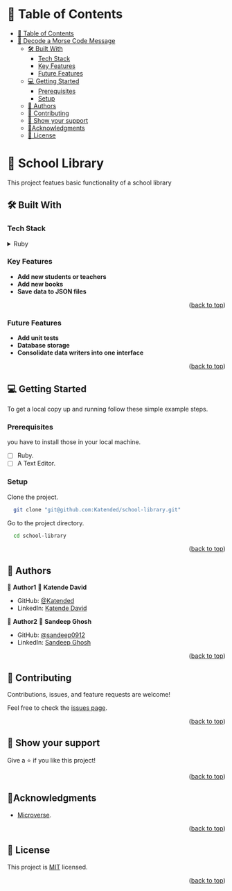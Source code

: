 <a name="readme-top"></a>

# 📗 Table of Contents

- [📗 Table of Contents](#-table-of-contents)
- [🎯 Decode a Morse Code Message](#-decode-a-morse-code-message)
  - [🛠 Built With ](#-built-with-)
    - [Tech Stack ](#tech-stack-)
    - [Key Features ](#key-features-)
    - [Future Features ](#key-features-)
  - [💻 Getting Started ](#-getting-started-)
    - [Prerequisites](#prerequisites)
    - [Setup](#setup)
  - [👥 Authors ](#-authors-)
  - [🤝 Contributing ](#-contributing-)
  - [👋 Show your support ](#-show-your-support-)
  - [🔭Acknowledgments ](#acknowledgments-)
  - [📝 License ](#-license-)

# 🎯 School Library<a name="about-project"></a>

This project featues basic functionality of a school library

## 🛠 Built With <a name="built-with"></a>

### Tech Stack <a name="tech-stack"></a>

<details>
  <summary>Ruby</summary>
</details>

### Key Features <a name="key-features"></a>

- **Add new students or teachers**
- **Add new books**
- **Save data to JSON files**

<p align="right">(<a href="#readme-top">back to top</a>)</p>

### Future Features <a name="future-features"></a>

- **Add unit tests**
- **Database storage**
- **Consolidate data writers into one interface**

<p align="right">(<a href="#readme-top">back to top</a>)</p>

## 💻 Getting Started <a name="getting-started"></a>

To get a local copy up and running follow these simple example steps.

### Prerequisites

you have to install those in your local machine.

- [ ] Ruby.
- [ ] A Text Editor.

### Setup

Clone the project.

```bash
  git clone "git@github.com:Katended/school-library.git"
```

Go to the project directory.

```bash
  cd school-library
```

<p align="right">(<a href="#readme-top">back to top</a>)</p>

## 👤 Authors <a name="author"></a>

👤 **Author1**
👤 **Katende David**

- GitHub: [@Katended](https://github.com/Katended/)
- LinkedIn: [Katende David](https://www.linkedin.com/in/katendedavid/)

👤 **Author2**
👤 **Sandeep Ghosh**

- GitHub: [@sandeep0912](https://github.com/mailsg/)
- LinkedIn: [Sandeep Ghosh](https://www.linkedin.com/in/sandeep0912)


<p align="right">(<a href="#readme-top">back to top</a>)</p>

## 🤝 Contributing <a name="contributing"></a>

Contributions, issues, and feature requests are welcome!

Feel free to check the [issues page](https://github.com/Katended/school-library/issues).

<p align="right">(<a href="#readme-top">back to top</a>)</p>

## 👋 Show your support <a name="support"></a>

Give a ⭐️ if you like this project!

<p align="right">(<a href="#readme-top">back to top</a>)</p>

## 🔭Acknowledgments <a name="acknowledgements"></a>

- [Microverse](https://www.microverse.org/).
<p align="right">(<a href="#readme-top">back to top</a>)</p>

## 📝 License <a name="license"></a>

This project is [MIT](./MIT.md) licensed.

<p align="right">(<a href="#readme-top">back to top</a>)</p>
